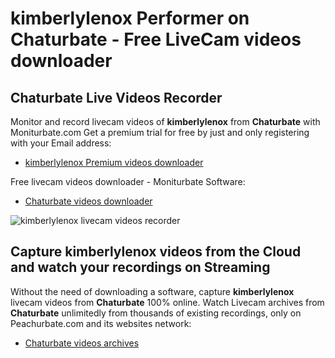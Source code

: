# kimberlylenox Performer on Chaturbate - Free LiveCam videos downloader

## Chaturbate Live Videos Recorder

Monitor and record livecam videos of **kimberlylenox** from **Chaturbate** with Moniturbate.com
Get a premium trial for free by just and only registering with your Email address:
* [kimberlylenox Premium videos downloader](https://moniturbate.com/request-demo-licence-key.html)

Free livecam videos downloader - Moniturbate Software:
* [Chaturbate videos downloader](https://moniturbate.com/moniturbate-download-software.html)

![kimberlylenox livecam videos recorder](https://peachurnet.com/templates/moniturbate-software.png)


## Capture kimberlylenox videos from the Cloud and watch your recordings on Streaming

Without the need of downloading a software, capture **kimberlylenox** livecam videos from **Chaturbate** 100% online.
Watch Livecam archives from **Chaturbate** unlimitedly from thousands of existing recordings, only on Peachurbate.com and its websites network:
* [Chaturbate videos archives](https://peachurnet.com/)